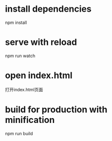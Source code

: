 # install dependencies
npm install
# serve with reload
npm run watch
# open index.html
打开index.html页面
# build for production with minification
npm run build
